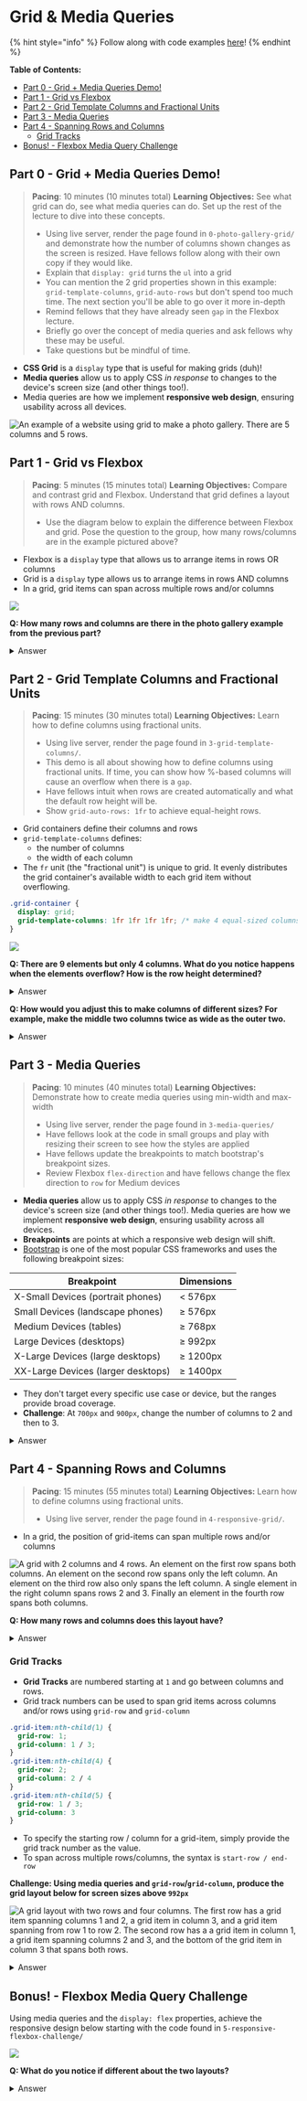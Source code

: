 # Grid & Media Queries

{% hint style="info" %}
Follow along with code examples [here](https://github.com/The-Marcy-Lab-School/2-3-1-grid-media-queries)!
{% endhint %}

**Table of Contents:**

* [Part 0 - Grid + Media Queries Demo!](6-grid-media-queries.md#part-0---grid--media-queries-demo)
* [Part 1 - Grid vs Flexbox](6-grid-media-queries.md#part-1---grid-vs-flexbox)
* [Part 2 - Grid Template Columns and Fractional Units](6-grid-media-queries.md#part-2---grid-template-columns-and-fractional-units)
* [Part 3 - Media Queries](6-grid-media-queries.md#part-3---media-queries)
* [Part 4 - Spanning Rows and Columns](6-grid-media-queries.md#part-4---spanning-rows-and-columns)
  * [Grid Tracks](6-grid-media-queries.md#grid-tracks)
* [Bonus! - Flexbox Media Query Challenge](6-grid-media-queries.md#bonus---flexbox-media-query-challenge)

## Part 0 - Grid + Media Queries Demo!

> **Pacing**: 10 minutes (10 minutes total) **Learning Objectives:** See what grid can do, see what media queries can do. Set up the rest of the lecture to dive into these concepts.
>
> * Using live server, render the page found in `0-photo-gallery-grid/` and demonstrate how the number of columns shown changes as the screen is resized. Have fellows follow along with their own copy if they would like.
> * Explain that `display: grid` turns the `ul` into a grid
> * You can mention the 2 grid properties shown in this example: `grid-template-columns`, `grid-auto-rows` but don't spend too much time. The next section you'll be able to go over it more in-depth
> * Remind fellows that they have already seen `gap` in the Flexbox lecture.
> * Briefly go over the concept of media queries and ask fellows why these may be useful.
> * Take questions but be mindful of time.

* **CSS Grid** is a `display` type that is useful for making grids (duh)!
* **Media queries** allow us to apply CSS _in response_ to changes to the device's screen size (and other things too!).
* Media queries are how we implement **responsive web design**, ensuring usability across all devices.

![An example of a website using grid to make a photo gallery. There are 5 columns and 5 rows.](img/grid-photo-gallery-example.png)

## Part 1 - Grid vs Flexbox

> **Pacing**: 5 minutes (15 minutes total) **Learning Objectives:** Compare and contrast grid and Flexbox. Understand that grid defines a layout with rows AND columns.
>
> * Use the diagram below to explain the difference between Flexbox and grid. Pose the question to the group, how many rows/columns are in the example pictured above?

* Flexbox is a `display` type that allows us to arrange items in rows OR columns
* Grid is a `display` type allows us to arrange items in rows AND columns
* In a grid, grid items can span across multiple rows and/or columns

![](img/flex-vs-grid.png)

**Q: How many rows and columns are there in the photo gallery example from the previous part?**

<details>

<summary>Answer</summary>

5 columns and 5 rows

</details>



## Part 2 - Grid Template Columns and Fractional Units

> **Pacing**: 15 minutes (30 minutes total) **Learning Objectives:** Learn how to define columns using fractional units.
>
> * Using live server, render the page found in `3-grid-template-columns/`.
> * This demo is all about showing how to define columns using fractional units. If time, you can show how %-based columns will cause an overflow when there is a `gap`.
> * Have fellows intuit when rows are created automatically and what the default row height will be.
> * Show `grid-auto-rows: 1fr` to achieve equal-height rows.

* Grid containers define their columns and rows
* `grid-template-columns` defines:
  * the number of columns
  * the width of each column
* The `fr` unit (the "fractional unit") is unique to grid. It evenly distributes the grid container's available width to each grid item without overflowing.

```css
.grid-container { 
  display: grid;
  grid-template-columns: 1fr 1fr 1fr 1fr; /* make 4 equal-sized columns */
}
```

![](img/template-columns.png)

**Q: There are 9 elements but only 4 columns. What do you notice happens when the elements overflow? How is the row height determined?**

<details>

<summary>Answer</summary>

* If there are more elements than columns, they will flow into a new row that is created automatically.
* By default, row height is determined by the largest row item.
* Use `grid-auto-rows: 1fr;` to make all rows have equal size.

</details>



**Q: How would you adjust this to make columns of different sizes? For example, make the middle two columns twice as wide as the outer two.**

<details>

<summary>Answer</summary>

We can make columns of different sizes by adjusting the relative `fr` units. To make the middle columns twice as wide as the outer columns, use `2fr` instead of `1fr`

```css
grid-template-columns: 1fr 2fr 2fr 1fr; /* make 4 equal-sized columns */
```

</details>



## Part 3 - Media Queries

> **Pacing**: 10 minutes (40 minutes total) **Learning Objectives:** Demonstrate how to create media queries using min-width and max-width
>
> * Using live server, render the page found in `3-media-queries/`
> * Have fellows look at the code in small groups and play with resizing their screen to see how the styles are applied
> * Have fellows update the breakpoints to match bootstrap's breakpoint sizes.
> * Review Flexbox `flex-direction` and have fellows change the flex direction to `row` for Medium devices

* **Media queries** allow us to apply CSS _in response_ to changes to the device's screen size (and other things too!). Media queries are how we implement **responsive web design**, ensuring usability across all devices.
* **Breakpoints** are points at which a responsive web design will shift.
* [Bootstrap](https://getbootstrap.com/docs/5.0/layout/breakpoints/) is one of the most popular CSS frameworks and uses the following breakpoint sizes:

| Breakpoint                         | Dimensions |
| ---------------------------------- | ---------- |
| X-Small Devices (portrait phones)  | < 576px    |
| Small Devices (landscape phones)   | ≥ 576px    |
| Medium Devices (tables)            | ≥ 768px    |
| Large Devices (desktops)           | ≥ 992px    |
| X-Large Devices (large desktops)   | ≥ 1200px   |
| XX-Large Devices (larger desktops) | ≥ 1400px   |

* They don't target every specific use case or device, but the ranges provide broad coverage.
* **Challenge**: At `700px` and `900px`, change the number of columns to 2 and then to 3.

<details>

<summary>Answer</summary>

To set the number of grid columns to 2 at 700 pixels, we need to add a second ruleset to the media query.

```css
@media (min-width: 700px) {
  .box {
    background: orchid;
  }
  .container {
    grid-template-columns: 1fr 1fr;
  }
}
```

</details>



## Part 4 - Spanning Rows and Columns

> **Pacing**: 15 minutes (55 minutes total) **Learning Objectives:** Learn how to define columns using fractional units.
>
> * Using live server, render the page found in `4-responsive-grid/`.

* In a grid, the position of grid-items can span multiple rows and/or columns

![A grid with 2 columns and 4 rows. An element on the first row spans both columns. An element on the second row spans only the left column. An element on the third row also only spans the left column. A single element in the right column spans rows 2 and 3. Finally an element in the fourth row spans both columns.](img/grid-span.png)

**Q: How many rows and columns does this layout have?**

<details>

<summary>Answer</summary>

<img src="img/grid-span-with-tracks.png" alt="" data-size="original">

</details>



### Grid Tracks

* **Grid Tracks** are numbered starting at `1` and go between columns and rows.
* Grid track numbers can be used to span grid items across columns and/or rows using `grid-row` and `grid-column`

```css
.grid-item:nth-child(1) {
  grid-row: 1;
  grid-column: 1 / 3;
}
.grid-item:nth-child(4) {
  grid-row: 2;
  grid-column: 2 / 4
}
.grid-item:nth-child(5) {
  grid-row: 1 / 3;
  grid-column: 3
}
```

* To specify the starting row / column for a grid-item, simply provide the grid track number as the value.
* To span across multiple rows/columns, the syntax is `start-row / end-row`

**Challenge: Using media queries and `grid-row`/`grid-column`, produce the grid layout below for screen sizes above `992px`**

![A grid layout with two rows and four columns. The first row has a grid item spanning columns 1 and 2, a grid item in column 3, and a grid item spanning from row 1 to row 2. The second row has a a grid item in column 1, a grid item spanning columns 2 and 3, and the bottom of the grid item in column 3 that spans both rows.](img/grid-span-challenge.png)

<details>

<summary>Answer</summary>

```css
@media (min-width: 992px) {
  .grid-container {
    grid-template-columns: 1fr 1fr 1fr 1fr;
  }
  .grid-item:nth-child(1) {
    grid-row: 1;
    grid-column: 1 / 3;
  }
  .grid-item:nth-child(4) {
    grid-row: 2;
    grid-column: 2 / 4;
  }
  .grid-item:nth-child(5) {
    grid-row: 1 / 3;
    grid-column: 4;
  }
}
```

</details>



## Bonus! - Flexbox Media Query Challenge

Using media queries and the `display: flex` properties, achieve the responsive design below starting with the code found in `5-responsive-flexbox-challenge/`

![](img/flexbox-media-query-challenge.png)

**Q: What do you notice if different about the two layouts?**

<details>

<summary>Answer</summary>

* Mobile view: navigation links are in a row and are above the `main`
* Desktop view: navigation links are in a column and are to the side of `main`

</details>

